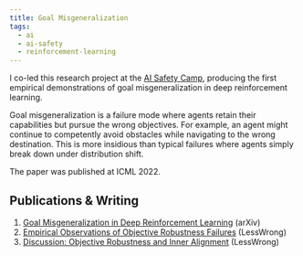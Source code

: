 ```yaml
---
title: Goal Misgeneralization
tags:
  - ai
  - ai-safety
  - reinforcement-learning
---
```


I co-led this research project at the [AI Safety Camp](https://aisafety.camp), producing the first empirical demonstrations of goal misgeneralization in deep reinforcement learning.

Goal misgeneralization is a failure mode where agents retain their capabilities but pursue the wrong objectives. For example, an agent might continue to competently avoid obstacles while navigating to the wrong destination. This is more insidious than typical failures where agents simply break down under distribution shift.

The paper was published at ICML 2022.

## Publications & Writing

1. [Goal Misgeneralization in Deep Reinforcement Learning](https://arxiv.org/abs/2105.14111) (arXiv)
2. [Empirical Observations of Objective Robustness Failures](https://www.lesswrong.com/posts/iJDmL7HJtN5CYKReM/empirical-observations-of-objective-robustness-failures) (LessWrong)
3. [Discussion: Objective Robustness and Inner Alignment](https://www.lesswrong.com/posts/pDaxobbB9FG5Dvqyv/discussion-objective-robustness-and-inner-alignment) (LessWrong)
